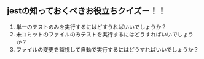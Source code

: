 ## jestの知っておくべきお役立ちクイズー！！

1. 単一のテストのみを実行するにはどすうればいいでしょうか？
2. 未コミットのファイルのみテストを実行するにはどうすればいいでしょうか？
3. ファイルの変更を監視して自動で実行するにはどうすればいいでしょうか？